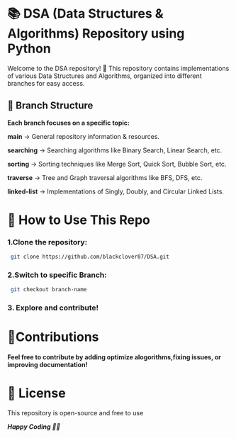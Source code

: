 # 📚 DSA (Data Structures & Algorithms) Repository using Python

Welcome to the DSA repository! 🚀 This repository contains implementations of various Data Structures and Algorithms, organized into different branches for easy access.

## 📂 Branch Structure

**Each branch focuses on a specific topic:**

**main** → General repository information & resources.

**searching** → Searching algorithms like Binary Search, Linear Search, etc.

**sorting** → Sorting techniques like Merge Sort, Quick Sort, Bubble Sort, etc.

**traverse** → Tree and Graph traversal algorithms like BFS, DFS, etc.

**linked-list** → Implementations of Singly, Doubly, and Circular Linked Lists.

# 🚀 How to Use This Repo

### 1.Clone the repository:

```sh
 git clone https://github.com/blackclover07/DSA.git
```

### 2.Switch to specific Branch:

```sh
 git checkout branch-name
```

### 3. Explore and contribute!

# 📌Contributions

#### Feel free to contribute by adding optimize alogorithms,fixing issues, or improving documentation!

# 📜 License

This repository is open-source and free to use

**_Happy Coding 🎯🔥_**
